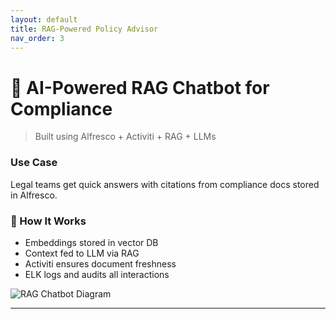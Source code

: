 ```yaml
---
layout: default
title: RAG-Powered Policy Advisor
nav_order: 3
---
```


# 🤖 AI-Powered RAG Chatbot for Compliance

> Built using Alfresco + Activiti + RAG + LLMs

### Use Case
Legal teams get quick answers with citations from compliance docs stored in Alfresco.

### 🔧 How It Works
- Embeddings stored in vector DB
- Context fed to LLM via RAG
- Activiti ensures document freshness
- ELK logs and audits all interactions

![RAG Chatbot Diagram](assets/images/rag-chatbot.png)

---
